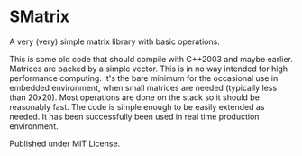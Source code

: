# SMatrix

A very (very) simple matrix library with basic operations.

This is some old code that should compile with C++2003 and maybe earlier.
Matrices are backed by a simple vector.
This is in no way intended for high performance computing. It's the bare
minimum for the occasional use in embedded environment, when small matrices 
are needed (typically less than 20x20).
Most operations are done on the stack so it should be reasonably fast.
The code is simple enough to be easily extended as needed.
It has been successfully been used in real time production environment.

Published under MIT License.
